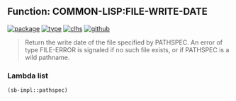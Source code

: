 ## Function: COMMON-LISP:FILE-WRITE-DATE
[![package](https://img.shields.io/badge/Package-COMMON--LISP-5f9ea0.svg?style=social&colorA=999999)](../) [![type](https://img.shields.io/badge/Type-Function-5f9ea0.svg?style=social&colorA=999999)](../#function) [![clhs](https://img.shields.io/badge/CLHS-FILE--WRITE--DATE-5f9ea0.svg?style=social&colorA=999999)](http://www.lispworks.com/documentation/HyperSpec/Body/f_file_w.htm) [![github](https://img.shields.io/badge/GitHub-View_the_source-5f9ea0.svg?style=social&colorA=999999&logo=github)](https://github.com/sbcl/sbcl/blob/master/src/code/filesys.lisp/) 

> Return the write date of the file specified by PATHSPEC.
> An error of type FILE-ERROR is signaled if no such file exists,
> or if PATHSPEC is a wild pathname.

### Lambda list
```cl
(sb-impl::pathspec)
```
